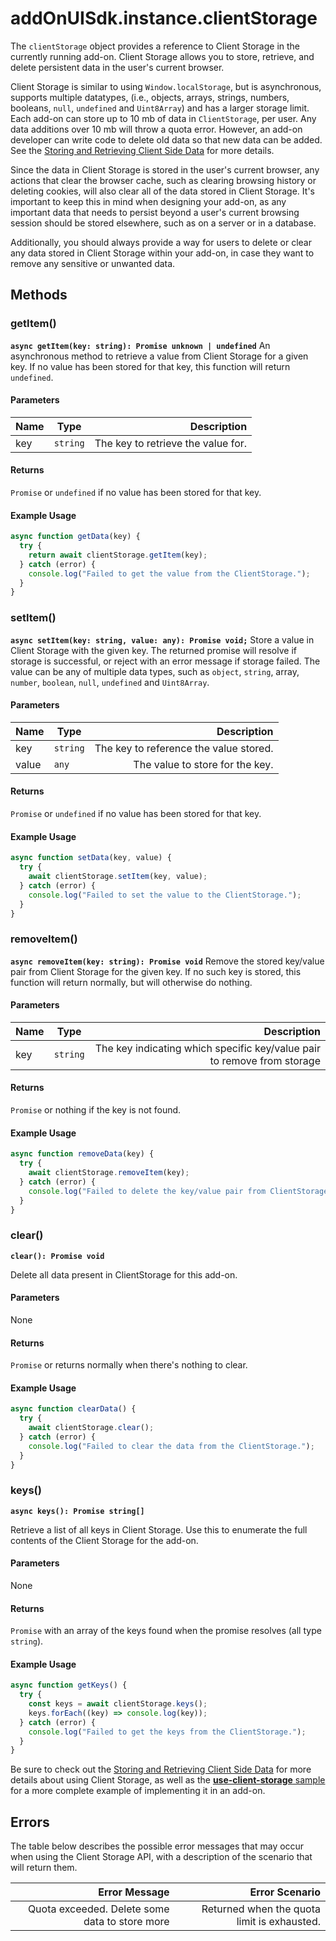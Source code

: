# addOnUISdk.instance.clientStorage

The `clientStorage` object provides a reference to Client Storage in the currently running add-on. Client Storage allows you to store, retrieve, and delete persistent data in the user's current browser.

Client Storage is similar to using `Window.localStorage`, but is asynchronous, supports multiple datatypes, (i.e., objects, arrays, strings, numbers, booleans, `null`, `undefined` and `Uint8Array`) and has a larger storage limit. Each add-on can store up to 10 mb of data in `ClientStorage`, per user. Any data additions over 10 mb will throw a quota error. However, an add-on developer can write code to delete old data so that new data can be added. See the [Storing and Retrieving Client Side Data](../../guides/develop/how-to/local-data-management.md) for more details.

<InlineAlert slots="text1, text2" variant="info"/>

Since the data in Client Storage is stored in the user's current browser, any actions that clear the browser cache, such as clearing browsing history or deleting cookies, will also clear all of the data stored in Client Storage. It's important to keep this in mind when designing your add-on, as any important data that needs to persist beyond a user's current browsing session should be stored elsewhere, such as on a server or in a database.

Additionally, you should always provide a way for users to delete or clear any data stored in Client Storage within your add-on, in case they want to remove any sensitive or unwanted data.

## Methods

### getItem()

**`async getItem(key: string): Promise unknown | undefined`**
An asynchronous method to retrieve a value from Client Storage for a given key. If no value has been stored for that key, this function will return `undefined`.

#### Parameters

| Name | Type     |                        Description |
| ---- | -------- | ---------------------------------: |
| key  | `string` | The key to retrieve the value for. |

#### Returns

`Promise` or `undefined` if no value has been stored for that key.

#### Example Usage

```js
async function getData(key) {
  try {
    return await clientStorage.getItem(key);
  } catch (error) {
    console.log("Failed to get the value from the ClientStorage.");
  }
}
```

### setItem()

**`async setItem(key: string, value: any): Promise void;`**
Store a value in Client Storage with the given key. The returned promise will resolve if storage is successful, or reject with an error message if storage failed. The value can be any of multiple data types, such as `object`, `string`, array, `number`, `boolean`, `null`, `undefined` and `Uint8Array`.

#### Parameters

| Name  | Type     |                            Description |
| ----- | -------- | -------------------------------------: |
| key   | `string` | The key to reference the value stored. |
| value | `any`    |        The value to store for the key. |

#### Returns

`Promise` or `undefined` if no value has been stored for that key.

#### Example Usage

```js
async function setData(key, value) {
  try {
    await clientStorage.setItem(key, value);
  } catch (error) {
    console.log("Failed to set the value to the ClientStorage.");
  }
}
```

### removeItem()

**`async removeItem(key: string): Promise void`**
Remove the stored key/value pair from Client Storage for the given key. If no such key is stored, this function will return normally, but will otherwise do nothing.

#### Parameters

| Name | Type     |                                                             Description |
| ---- | -------- | ----------------------------------------------------------------------: |
| key  | `string` | The key indicating which specific key/value pair to remove from storage |

#### Returns

`Promise` or nothing if the key is not found.

#### Example Usage

```js
async function removeData(key) {
  try {
    await clientStorage.removeItem(key);
  } catch (error) {
    console.log("Failed to delete the key/value pair from ClientStorage.");
  }
}
```

### clear()

**`clear(): Promise void`**

Delete all data present in ClientStorage for this add-on.

#### Parameters

None

#### Returns

`Promise` or returns normally when there's nothing to clear.

#### Example Usage

```js
async function clearData() {
  try {
    await clientStorage.clear();
  } catch (error) {
    console.log("Failed to clear the data from the ClientStorage.");
  }
}
```

### keys()

**`async keys(): Promise string[]`**

Retrieve a list of all keys in Client Storage. Use this to enumerate the full contents of the Client Storage for the add-on.

#### Parameters

None

#### Returns

`Promise` with an array of the keys found when the promise resolves (all type `string`).

#### Example Usage

```js
async function getKeys() {
  try {
    const keys = await clientStorage.keys();
    keys.forEach((key) => console.log(key));
  } catch (error) {
    console.log("Failed to get the keys from the ClientStorage.");
  }
}
```

<InlineAlert slots="text" variant="info"/>

Be sure to check out the [Storing and Retrieving Client Side Data](../../guides/develop/how-to/local-data-management.md) for more details about using Client Storage, as well as the [**use-client-storage** sample](../../samples.md) for a more complete example of implementing it in an add-on.

## Errors

The table below describes the possible error messages that may occur when using the Client Storage API, with a description of the scenario that will return them.

|                                  Error Message |                              Error Scenario |
| ---------------------------------------------: | ------------------------------------------: |
| Quota exceeded. Delete some data to store more | Returned when the quota limit is exhausted. |
